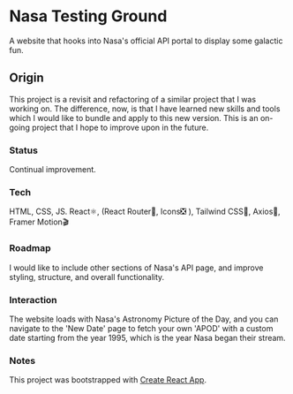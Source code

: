 # Nasa Testing Ground
A website that hooks into Nasa's official API portal to display some galactic fun.
## Origin
This project is a revisit and refactoring of a similar project that I was working on. The difference, now, is that I have learned new skills and tools which I would like to bundle and apply to this new version. This is an on-going project that I hope to improve upon in the future. 
### Status
Continual improvement.
### Tech
HTML, CSS, JS.
React⚛, (React Router🔀, Icons❎ ), Tailwind CSS💨, Axios📲, Framer Motion🎬
### Roadmap
I would like to include other sections of Nasa's API page, and improve styling, structure, and overall functionality. 
### Interaction
The website loads with Nasa's Astronomy Picture of the Day, and you can navigate to the 'New Date' page to fetch your own 'APOD' with a custom date starting from the year 1995, which is the year Nasa began their stream. 

### Notes
This project was bootstrapped with [Create React App](https://github.com/facebook/create-react-app).









